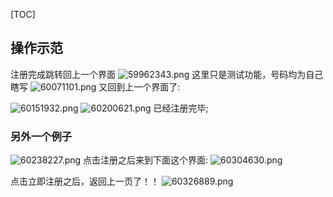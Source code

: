 [TOC]

## 操作示范
注册完成跳转回上一个界面
![59962343.png](162讲_files/59962343.png)
这里只是测试功能，号码均为自己瞎写
![60071101.png](162讲_files/60071101.png)
又回到上一个界面了:

![60151932.png](162讲_files/60151932.png)
![60200621.png](162讲_files/60200621.png)
已经注册完毕;
### 另外一个例子
![60238227.png](162讲_files/60238227.png)
点击注册之后来到下面这个界面:
![60304630.png](162讲_files/60304630.png)

点击立即注册之后，返回上一页了！！
![60326889.png](162讲_files/60326889.png)



